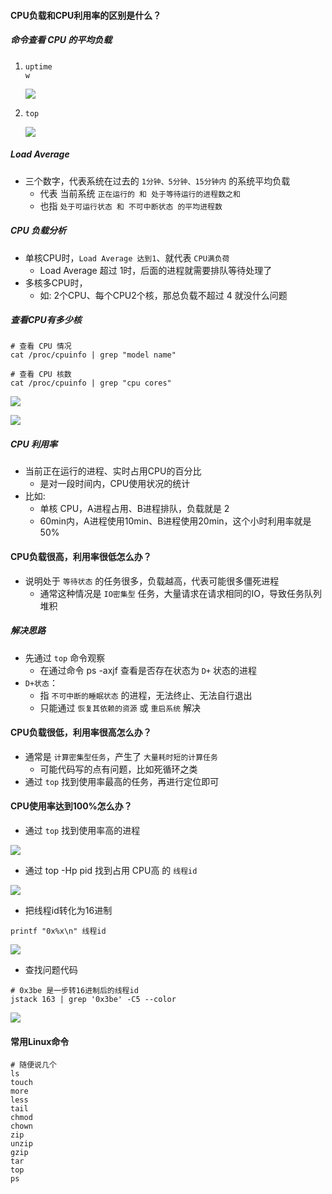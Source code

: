#### CPU负载和CPU利用率的区别是什么？

##### 命令查看 CPU 的平均负载

1. ```shell
   uptime
   w
   ```

   ![](https://mmbiz.qpic.cn/mmbiz_jpg/ibBMVuDfkZUmvPFvQ3yVL1tQYGibHicYClhvwRIlJd8pSfSb6AAxw1kUhFPJ8KibRia4KxkHWHwBQvTOkhtib39Kxfvg/640?wx_fmt=jpeg&tp=webp&wxfrom=5&wx_lazy=1&wx_co=1)

2. ```shell
   top
   ```

   ![](https://mmbiz.qpic.cn/mmbiz_jpg/ibBMVuDfkZUmvPFvQ3yVL1tQYGibHicYClhDY6yINBYhEycwlZWr8XxGqhiaS5mozVMVZ3yq42H2dAyZWgQXxkFUqg/640?wx_fmt=jpeg&tp=webp&wxfrom=5&wx_lazy=1&wx_co=1)

##### Load Average

- 三个数字，代表系统在过去的 `1分钟、5分钟、15分钟内` 的系统平均负载
  - 代表 当前系统 `正在运行的 和 处于等待运行的进程数之和`
  - 也指 `处于可运行状态 和 不可中断状态 的平均进程数`

##### CPU 负载分析

- 单核CPU时，`Load Average 达到1`、就代表 `CPU满负荷`
  - Load Average 超过 1时，后面的进程就需要排队等待处理了
- 多核多CPU时，
  - 如: 2个CPU、每个CPU2个核，那总负载不超过 4 就没什么问题

##### 查看CPU有多少核

```shell
# 查看 CPU 情况
cat /proc/cpuinfo | grep "model name"

# 查看 CPU 核数
cat /proc/cpuinfo | grep "cpu cores"
```

![](https://mmbiz.qpic.cn/mmbiz_jpg/ibBMVuDfkZUmvPFvQ3yVL1tQYGibHicYClhSuPhGGBMah9FW9Z6bI1lzsHwDCJiaepVIicic3JsD6GXl28ZBcJXR22Ag/640?wx_fmt=jpeg&tp=webp&wxfrom=5&wx_lazy=1&wx_co=1)

![](https://mmbiz.qpic.cn/mmbiz_jpg/ibBMVuDfkZUmvPFvQ3yVL1tQYGibHicYClhOemAFZSIiaase0bGTt4Mt8AXT4hJec9m26eQbvxrM6W1lI0QgPAglwA/640?wx_fmt=jpeg&tp=webp&wxfrom=5&wx_lazy=1&wx_co=1)

##### CPU 利用率

- 当前正在运行的进程、实时占用CPU的百分比
  - 是对一段时间内，CPU使用状况的统计
- 比如: 
  - 单核 CPU，A进程占用、B进程排队，负载就是 2
  - 60min内，A进程使用10min、B进程使用20min，这个小时利用率就是 50%

#### CPU负载很高，利用率很低怎么办？

- 说明处于 `等待状态` 的任务很多，负载越高，代表可能很多僵死进程
  - 通常这种情况是 `IO密集型` 任务，大量请求在请求相同的IO，导致任务队列堆积

##### 解决思路

- 先通过 `top` 命令观察
  - 在通过命令 ps -axjf 查看是否存在状态为 `D+` 状态的进程
- `D+状态`：
  - 指 `不可中断的睡眠状态` 的进程，无法终止、无法自行退出
  - 只能通过 `恢复其依赖的资源` 或 `重启系统` 解决

#### CPU负载很低，利用率很高怎么办？

- 通常是 `计算密集型任务`，产生了 `大量耗时短的计算任务`
  - 可能代码写的点有问题，比如死循环之类
- 通过 `top` 找到使用率最高的任务，再进行定位即可

#### CPU使用率达到100%怎么办？

- 通过 `top` 找到使用率高的进程

![](https://mmbiz.qpic.cn/mmbiz_jpg/ibBMVuDfkZUmvPFvQ3yVL1tQYGibHicYClhuRsibVXxW9SRfyqpQ3BibwBQPtgsCBfDAaeXdYcVeQTUjuYYIocdqMeA/640?wx_fmt=jpeg&tp=webp&wxfrom=5&wx_lazy=1&wx_co=1)

- 通过 top -Hp pid 找到占用 CPU高 的 `线程id`

![](https://mmbiz.qpic.cn/mmbiz_jpg/ibBMVuDfkZUmvPFvQ3yVL1tQYGibHicYClhRs9ZKX1UAuuABVHeqWiaMJsDOUjGIjUyHnJAbLEicWgD4iaWQYaibklbag/640?wx_fmt=jpeg&tp=webp&wxfrom=5&wx_lazy=1&wx_co=1)

- 把线程id转化为16进制 

```shell
printf "0x%x\n" 线程id
```

![](https://mmbiz.qpic.cn/mmbiz_jpg/ibBMVuDfkZUmvPFvQ3yVL1tQYGibHicYClhKOCk3psjNH4lOMxJwKmP5033B8icpshzkQvdzDottaVh28kcZ6zJlxw/640?wx_fmt=jpeg&tp=webp&wxfrom=5&wx_lazy=1&wx_co=1)

- 查找问题代码

```shell
# 0x3be 是一步转16进制后的线程id
jstack 163 | grep '0x3be' -C5 --color
```

![](https://mmbiz.qpic.cn/mmbiz_jpg/ibBMVuDfkZUmvPFvQ3yVL1tQYGibHicYClhgPK9rmZ5npLAtgmIia4TLjFdGVrSXAAZeMn3m5RE8tKMLn9WBnU9CZw/640?wx_fmt=jpeg&tp=webp&wxfrom=5&wx_lazy=1&wx_co=1)

#### 常用Linux命令

```shell
# 随便说几个
ls
touch
more
less	
tail
chmod
chown
zip
unzip
gzip
tar
top
ps
```


